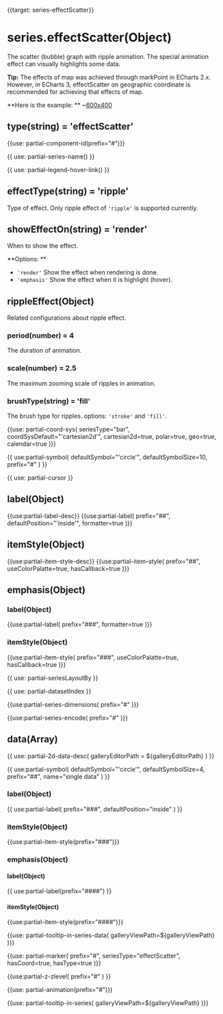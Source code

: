
{{target: series-effectScatter}}

# series.effectScatter(Object)

The scatter (bubble) graph with ripple animation. The special animation effect can visually highlights some data.

**Tip:**  The effects of map was achieved through markPoint in ECharts 2.x. However, in  ECharts 3, effectScatter on geographic coordinate is recommended for achieving that effects of map.

**Here is the example: **
~[600x400](${galleryViewPath}effectScatter-map&edit=1&reset=1)

## type(string) = 'effectScatter'

{{use: partial-component-id(prefix="#")}}

{{ use: partial-series-name() }}

{{ use: partial-legend-hover-link() }}

## effectType(string) = 'ripple'
Type of effect. Only ripple effect of `'ripple'` is supported currently.

## showEffectOn(string) = 'render'
When to show the effect.

**Options: **
+ `'render'` Show the effect when rendering is done.
+ `'emphasis'` Show the effect when it is highlight (hover).

## rippleEffect(Object)
Related configurations about ripple effect.

### period(number) = 4
The duration of animation.

### scale(number) = 2.5
The maximum zooming scale of ripples in animation.
### brushType(string) = 'fill'
The brush type for ripples. options: `'stroke'` and `'fill'`.

{{use: partial-coord-sys(
    seriesType="bar",
    coordSysDefault="'cartesian2d'",
    cartesian2d=true,
    polar=true,
    geo=true,
    calendar=true
)}}

{{ use:partial-symbol(
    defaultSymbol="'circle'",
    defaultSymbolSize=10,
    prefix="#"
) }}

{{ use: partial-cursor }}

## label(Object)
{{use:partial-label-desc}}
{{use:partial-label(
    prefix="##",
    defaultPosition="'inside'",
    formatter=true
)}}

## itemStyle(Object)
{{use:partial-item-style-desc}}
{{use:partial-item-style(
    prefix="##",
    useColorPalatte=true,
    hasCallback=true
)}}


## emphasis(Object)

### label(Object)

{{use:partial-label(
    prefix="###",
    formatter=true
)}}

### itemStyle(Object)

{{use:partial-item-style(
    prefix="###",
    useColorPalatte=true,
    hasCallback=true
)}}

{{ use: partial-seriesLayoutBy }}

{{ use: partial-datasetIndex }}

{{use:partial-series-dimensions(
    prefix="#"
)}}

{{use:partial-series-encode(
    prefix="#"
)}}

## data(Array)

{{ use: partial-2d-data-desc(
    galleryEditorPath = ${galleryEditorPath}
) }}

{{ use:partial-symbol(
    defaultSymbol="'circle'",
    defaultSymbolSize=4,
    prefix="##",
    name="single data"
) }}

### label(Object)
{{ use:partial-label(
    prefix="###",
    defaultPosition="inside"
) }}

### itemStyle(Object)
{{use:partial-item-style(prefix="###")}}

### emphasis(Object)

#### label(Object)

{{ use:partial-label(prefix="####") }}

#### itemStyle(Object)

{{use:partial-item-style(prefix="####")}}


{{use: partial-tooltip-in-series-data(
    galleryViewPath=${galleryViewPath}
)}}

{{use: partial-marker(
    prefix="#",
    seriesType="effectScatter",
    hasCoord=true,
    hasType=true
)}}


{{use:partial-z-zlevel(
    prefix="#"
) }}

{{use: partial-animation(prefix="#")}}


{{use: partial-tooltip-in-series(
    galleryViewPath=${galleryViewPath}
)}}
